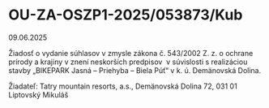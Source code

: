 # OU-ZA-OSZP1-2025/053873/Kub

09.06.2025

Žiadosť o vydanie súhlasov v zmysle zákona č. 543/2002 Z. z. o ochrane prírody a krajiny v znení neskorších predpisov  v súvislosti s realizáciou stavby „BIKEPARK Jasná – Priehyba – Biela Púť“ v k. ú. Demänovská Dolina.

Žiadateľ: Tatry mountain resorts, a.s., Demänovská Dolina 72, 031 01 Liptovský Mikuláš